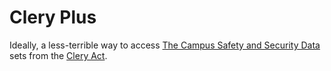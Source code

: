 # Clery Plus #

Ideally, a less-terrible way to access
[The Campus Safety and Security Data](http://www.ope.ed.gov/security/)
sets from the [Clery Act](https://en.wikipedia.org/wiki/Clery_Act).
